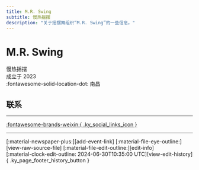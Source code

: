 ```yaml
---
title: M.R. Swing
subtitle: 慢热摇摆
description: "关于摇摆舞组织“M.R. Swing”的一些信息。"
---
```


# M.R. Swing

慢热摇摆  
成立于 2023  
:fontawesome-solid-location-dot: 南昌  


## 联系


---

 [:fontawesome-brands-weixin:{ .ky_social_links_icon }](# "慢热摇摆 MRSwing")

---

<div class="ky_page_footer" markdown>
<div class="ky_page_footer_trailing" markdown="span">
[:material-newspaper-plus:][add-event-link]
[:material-file-eye-outline:][view-raw-source-file]
[:material-file-edit-outline:][edit-info]
</div>
<div class="ky_page_footer_leading" markdown="span">
[:material-clock-edit-outline: 2024-06-30T10:35:00 UTC][view-edit-history]{ .ky_page_footer_history_button }
</div>
</div>

[add-event-link]: https://github.com/swingdance/events/issues/new?assignees=&labels=add+event&projects=&template=02-add_entity.yml&title=Add%20Event%3A%20zh_CN%20%E2%80%A2%20%3CName%3E&region=zh_CN&province=Jiangxi&city=Nanchang&org_id=m-r-swing "添加活动"
[view-raw-source-file]: https://github.com/swingdance/orgs/blob/main/zh_CN/m-r-swing.json "查看原始源文件"
[edit-info]: https://github.com/swingdance/orgs/issues/new?assignees=&labels=update+org&projects=&template=03-update_entity.yml&title=Update%20Org%3A%20zh_CN%20%E2%80%A2%20M.R.%20Swing&region=zh_CN&id=m-r-swing&name=M.R.%20Swing "编辑信息"

[view-edit-history]: https://github.com/swingdance/orgs/commits/main/zh_CN/m-r-swing.json "查看编辑历史"
